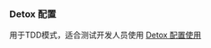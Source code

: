 ### Detox 配置

用于TDD模式，适合测试开发人员使用
[Detox 配置使用](https://github.com/maxlxq/detox/blob/master/Detox%20%E9%85%8D%E7%BD%AE%E4%BD%BF%E7%94%A8.md)

